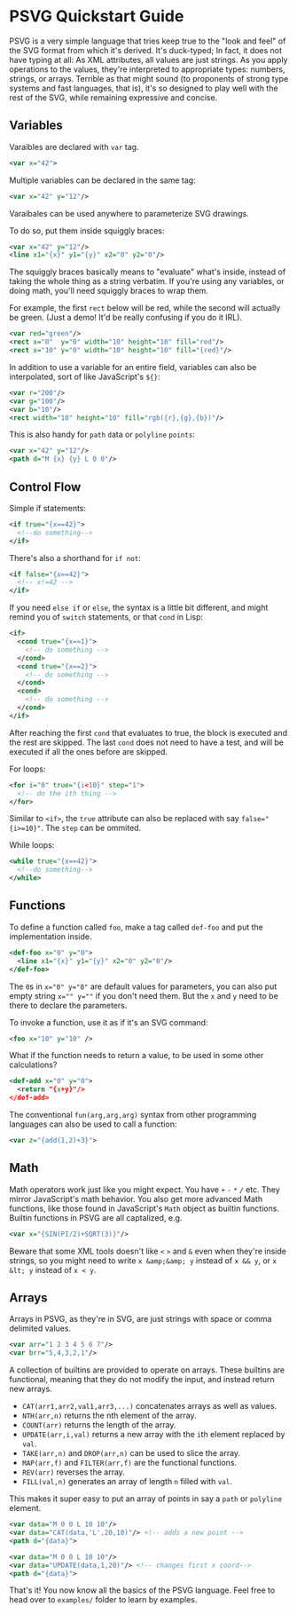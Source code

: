 # PSVG Quickstart Guide

PSVG is a very simple language that tries keep true to the "look and feel" of the SVG format from which it's derived. It's duck-typed; In fact, it does not have typing at all: As XML attributes, all values are just strings. As you apply operations to the values, they're interpreted to appropriate types: numbers, strings, or arrays. Terrible as that might sound (to proponents of strong type systems and fast languages, that is), it's so designed to play well with the rest of the SVG, while remaining expressive and concise.

## Variables

Varaibles are declared with `var` tag.

```xml
<var x="42">
```

Multiple variables can be declared in the same tag:

```xml
<var x="42" y="12"/>
```

Varaibales can be used anywhere to parameterize SVG drawings.

To do so, put them inside squiggly braces:

```xml
<var x="42" y="12"/>
<line x1="{x}" y1="{y}" x2="0" y2="0"/>
```

The squiggly braces basically means to "evaluate" what's inside, instead of taking the whole thing as a string verbatim. If you're using any variables, or doing math, you'll need squiggly braces to wrap them.

For example, the first `rect` below will be red, while the second will actually be green. (Just a demo! It'd be really confusing if you do it IRL).

```xml
<var red="green"/>
<rect x="0"  y="0" width="10" height="10" fill="red"/>
<rect x="10" y="0" width="10" height="10" fill="{red}"/>
```

In addition to use a variable for an entire field, variables can also be interpolated, sort of like JavaScript's `${}`:

```xml
<var r="200"/>
<var g="100"/>
<var b="10"/>
<rect width="10" height="10" fill="rgb({r},{g},{b})"/>
```

This is also handy for `path` `d`ata or `polyline` `points`:


```xml
<var x="42" y="12"/>
<path d="M {x} {y} L 0 0"/>
```

## Control Flow

Simple if statements:

```xml
<if true="{x==42}">
  <!--do something-->
</if>
```

There's also a shorthand for `if not`:

```xml
<if false="{x==42}">
  <!-- x!=42 -->
</if>
```

If you need `else if` or `else`, the syntax is a little bit different, and might remind you of `switch` statements, or that `cond` in Lisp:

```xml
<if>
  <cond true="{x==1}">
    <!-- do something -->
  </cond>
  <cond true="{x==2}">
    <!-- do something -->
  </cond>
  <cond>
    <!-- do something -->
  </cond>
</if>
```

After reaching the first `cond` that evaluates to true, the block is executed and the rest are skipped. The last `cond` does not need to have a test, and will be executed if all the ones before are skipped.

For loops:

```xml
<for i="0" true="{i<10}" step="1">
  <!-- do the ith thing -->
</for>
```

Similar to `<if>`, the `true` attribute can also be replaced with say `false="{i>=10}"`. The `step` can be ommited.

While loops:

```xml
<while true="{x==42}">
  <!--do something-->
</while>
```

## Functions

To define a function called `foo`, make a tag called `def-foo` and put the implementation inside.

```xml
<def-foo x="0" y="0">
  <line x1="{x}" y1="{y}" x2="0" y2="0"/>
</def-foo>
```

The `0`s in `x="0" y="0"` are default values for parameters, you can also put empty string `x="" y=""` if you don't need them. But the `x` and `y` need to be there to declare the parameters.

To invoke a function, use it as if it's an SVG command:

```xml
<foo x="10" y="10" />
```

What if the function needs to return a value, to be used in some other calculations?

```xml
<def-add x="0" y="0">
  <return "{x+y}"/>
</def-add>
```

The conventional `fun(arg,arg,arg)` syntax from other programming languages can also be used to call a function:

```xml
<var z="{add(1,2)+3}">
```

## Math

Math operators work just like you might expect. You have `+` `-` `*` `/` etc. They mirror JavaScript's math behavior. You also get more advanced Math functions, like those found in JavaScript's `Math` object as builtin functions. Builtin functions in PSVG are all captalized, e.g.

```xml
<var x="{SIN(PI/2)+SQRT(3)}"/>
```

Beware that some XML tools doesn't like `<` `>` and `&` even when they're inside strings, so you might need to write `x &amp;&amp; y` instead of `x && y`, or `x &lt; y` instead of `x < y`.

## Arrays

Arrays in PSVG, as they're in SVG, are just strings with space or comma delimited values. 

```xml
<var arr="1 2 3 4 5 6 7"/>
<var brr="5,4,3,2,1"/>
```

A collection of builtins are provided to operate on arrays. These builtins are functional, meaning that they do not modify the input, and instead return new arrays.

- `CAT(arr1,arr2,val1,arr3,...)` concatenates arrays as well as values.
- `NTH(arr,n)` returns the nth element of the array.
- `COUNT(arr)` returns the length of the array.
- `UPDATE(arr,i,val)` returns a new array with the `i`th element replaced by `val`.
- `TAKE(arr,n)` and `DROP(arr,n)` can be used to slice the array.
- `MAP(arr,f)` and `FILTER(arr,f)` are the functional functions.
- `REV(arr)` reverses the array.
- `FILL(val,n)` generates an array of length `n` filled with `val`.

This makes it super easy to put an array of points in say a `path` or `polyline` element.

```xml
<var data="M 0 0 L 10 10"/>
<var data="CAT(data,'L',20,10)"/> <!-- adds a new point -->
<path d="{data}">
```

```xml
<var data="M 0 0 L 10 10"/>
<var data="UPDATE(data,1,20)"/> <!-- changes first x coord-->
<path d="{data}">
```

That's it! You now know all the basics of the PSVG language. Feel free to head over to `examples/` folder to learn by examples.

